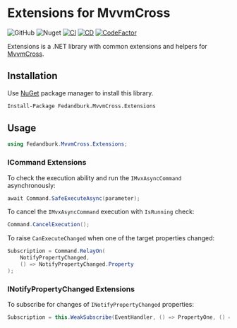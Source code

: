 # Extensions for MvvmCross
![GitHub](https://img.shields.io/github/license/fedandburk/net-mvvmcross-extensions.svg)
![Nuget](https://img.shields.io/nuget/v/Fedandburk.MvvmCross.Extensions.svg)
[![CI](https://github.com/fedandburk/net-mvvmcross-extensions/actions/workflows/ci.yml/badge.svg)](https://github.com/fedandburk/net-mvvmcross-extensions/actions/workflows/ci.yml)
[![CD](https://github.com/fedandburk/net-mvvmcross-extensions/actions/workflows/cd.yml/badge.svg)](https://github.com/fedandburk/net-mvvmcross-extensions/actions/workflows/cd.yml)
[![CodeFactor](https://www.codefactor.io/repository/github/fedandburk/net-mvvmcross-extensions/badge)](https://www.codefactor.io/repository/github/fedandburk/net-mvvmcross-extensions)

Extensions is a .NET library with common extensions and helpers for [MvvmCross](https://github.com/MvvmCross/MvvmCross).

## Installation

Use [NuGet](https://www.nuget.org) package manager to install this library.

```bash
Install-Package Fedandburk.MvvmCross.Extensions
```

## Usage
```cs
using Fedandburk.MvvmCross.Extensions;
```

### ICommand Extensions
To check the execution ability and run the `IMvxAsyncCommand` asynchronously:

```cs
await Command.SafeExecuteAsync(parameter);
```

To cancel the `IMvxAsyncCommand` execution with `IsRunning` check:

```cs
Command.CancelExecution();
```

To raise `CanExecuteChanged` when one of the target properties changed:

```cs
Subscription = Command.RelayOn(
    NotifyPropertyChanged,
    () => NotifyPropertyChanged.Property
);
```

### INotifyPropertyChanged Extensions
To subscribe for changes of `INotifyPropertyChanged` properties:

```cs
Subscription = this.WeakSubscribe(EventHandler, () => PropertyOne, () => PropertyTwo);
```
